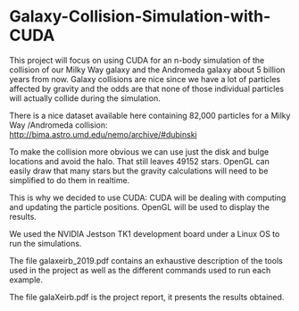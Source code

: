 # Galaxy-Collision-Simulation-with-CUDA

This project will focus on using CUDA for an n-body simulation of the collision of our Milky Way galaxy and the Andromeda galaxy about 5 billion years from now. Galaxy collisions are nice since we have a lot of particles affected by gravity and the odds are that none of those individual particles will actually collide during the simulation.

There is a nice dataset available here containing 82,000 particles for a Milky Way /Andromeda collision:
 http://bima.astro.umd.edu/nemo/archive/#dubinski
 
To make the collision more obvious we can use just the disk and bulge locations and avoid the halo. That still leaves 49152 stars. OpenGL can easily draw that many stars but the gravity calculations will need to be simplified to do them in realtime.

This is why we decided to use CUDA: CUDA will be dealing with computing and updating the particle positions. OpenGL will be used to display the results.

We used the NVIDIA Jestson TK1 development board under a Linux OS to run the simulations.

The file galaxeirb_2019.pdf contains an exhaustive description of the tools used in the project as well as the different commands used to run each example.

The file galaXeirb.pdf is the project report, it presents the results obtained.
